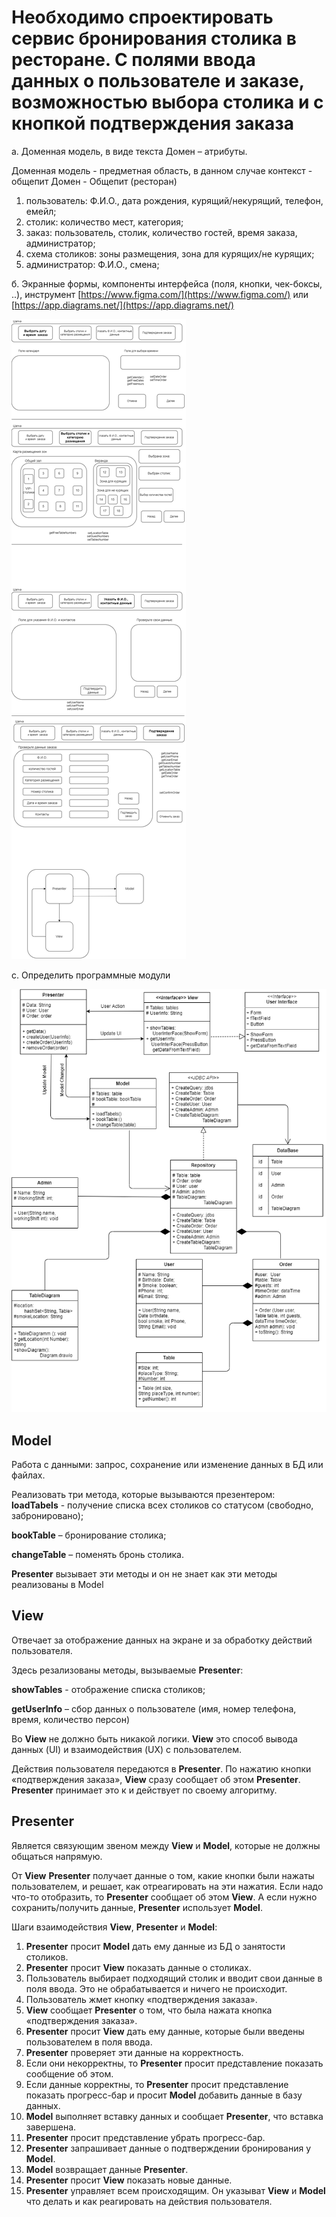 # Необходимо спроектировать сервис бронирования столика в ресторане. C полями ввода данных о пользователе и заказе, возможностью выбора столика и с кнопкой подтверждения заказа

а. Доменная модель, в виде текста Домен – атрибуты.

Доменная модель - предметная область, в данном случае контекст - общепит
Домен - Общепит (ресторан)

1. пользователь: Ф.И.О., дата рождения, курящий/некурящий, телефон, емейл;
2. столик: количество мест, категория;
3. заказ: пользователь, столик, количество гостей, время заказа, администратор;
4. схема столиков: зоны размещения, зона для курящих/не курящих;
5. администратор: Ф.И.О., смена;

б. Экранные формы, компоненты интерфейса (поля, кнопки, чек-боксы, ..), инструмент [https://www.figma.com/](https://www.figma.com/) или [https://app.diagrams.net/](https://app.diagrams.net/)

![interface](diagram.png)

с. Определить программные модули

![MVP](MVP.png)

## Model

Работа с данными: запрос, сохранение или изменение данных в БД или файлах.

Реализовать три метода, которые вызываются презентером: **loadTabels** - получение списка всех столиков со статусом (свободно, забронировано);

**bookTable** – бронирование столика;

**changeTable** – поменять бронь столика.

**Presenter** вызывает эти методы и он не знает как эти методы реализованы в Model

## View

Отвечает за отображение данных на экране и за обработку действий пользователя.

Здесь резализованы методы, вызываемые **Presenter**:

**showTables** - отображение списка столиков;

**getUserInfo** – сбор данных о пользователе (имя, номер телефона, время, количество персон)

Во **View** не должно быть никакой логики. **View** это способ вывода данных (UI) и взаимодействия (UX) с пользователем.

Действия пользователя передаются в **Presenter**. По нажатию кнопки  «подтверждения заказа», **View** сразу сообщает об этом **Presenter**. **Presenter** принимает это к и действует по своему алгоритму.

## Presenter

Является связующим звеном между **View** и **Model**, которые не должны общаться напрямую.

От **View** **Presenter** получает данные о том, какие кнопки были нажаты пользователем, и решает, как отреагировать на эти нажатия. Если надо что-то отобразить, то **Presenter** сообщает об этом **View**. А если нужно сохранить/получить данные, **Presenter** использует **Model**.

Шаги взаимодействия **View**, **Presenter** и **Model**:

1. **Presenter** просит **Model** дать ему данные из БД о занятости столиков.
2. **Presenter** просит **View** показать данные о столиках.
3. Пользователь выбирает подходящий столик и вводит свои данные в поля ввода. Это не обрабатывается и ничего не происходит.
4. Пользователь жмет кнопку «подтверждения заказа».
5. **View** сообщает **Presenter** о том, что была нажата кнопка «подтверждения заказа».
6. **Presenter** просит **View** дать ему данные, которые были введены пользователем в поля ввода.
7. **Presenter** проверяет эти данные на корректность.
8. Если они некорректны, то **Presenter** просит представление показать сообщение об этом.
9. Если данные корректны, то **Presenter** просит представление показать прогресс-бар и просит **Model** добавить данные в базу данных.
10. **Model** выполняет вставку данных и сообщает **Presenter**, что вставка завершена.
11. **Presenter** просит представление убрать прогресс-бар.
12. **Presenter** запрашивает данные о подтверждении бронирования у **Model**.
13. **Model** возвращает данные **Presenter**.
14. **Presenter** просит **View** показать новые данные.
15. **Presenter** управляет всем происходящим. Он указыват **View** и **Model** что делать и как реагировать на действия пользователя.
